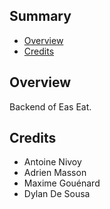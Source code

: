 ## <a name='TOC'>Summary</a>

- [Overview](#overview)
- [Credits](#credits)

## <a name='overview'>Overview</a>

Backend of Eas Eat.

## <a name='credits'>Credits</a>
 - Antoine Nivoy
 - Adrien Masson
 - Maxime Gouénard
 - Dylan De Sousa
